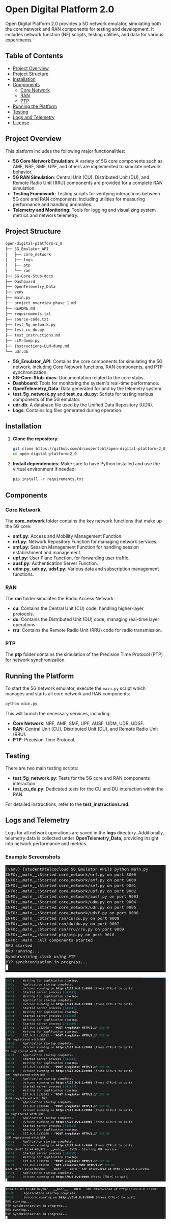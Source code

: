 # Open Digital Platform 2.0

Open Digital Platform 2.0 provides a 5G network emulator, simulating both the core network and RAN components for testing and development. It includes network function (NF) scripts, testing utilities, and data for various experiments.

## Table of Contents
- [Project Overview](#project-overview)
- [Project Structure](#project-structure)
- [Installation](#installation)
- [Components](#components)
  - [Core Network](#core-network)
  - [RAN](#ran)
  - [PTP](#ptp)
- [Running the Platform](#running-the-platform)
- [Testing](#testing)
- [Logs and Telemetry](#logs-and-telemetry)
- [License](#license)

## Project Overview

This platform includes the following major functionalities:
- **5G Core Network Emulation**: A variety of 5G core components such as AMF, NRF, SMF, UPF, and others are implemented to simulate network behavior.
- **5G RAN Simulation**: Central Unit (CU), Distributed Unit (DU), and Remote Radio Unit (RRU) components are provided for a complete RAN simulation.
- **Testing Framework**: Testing scripts for verifying interactions between 5G core and RAN components, including utilities for measuring performance and handling anomalies.
- **Telemetry and Monitoring**: Tools for logging and visualizing system metrics and network telemetry.

## Project Structure

```bash
open-digital-platform-2_0
├── 5G_Emulator_API
│   ├── core_network
│   ├── logs
│   ├── ptp
│   └── ran
├── 5G-Core-Stub-docs
├── Dashboard
├── OpenTelemetry_Data
├── venv
├── main.py
├── project_overview_phase_1.md
├── README.md
├── requirements.txt
├── source-code.txt
├── test_5g_network.py
├── test_cu_du.py
├── test_instructions.md
├── LLM-dump.py
├── Instructions-LLM-dump.md
└── udr.db
```

- **5G_Emulator_API**: Contains the core components for simulating the 5G network, including Core Network functions, RAN components, and PTP synchronization.
- **5G-Core-Stub-docs**: Documentation related to the core stubs.
- **Dashboard**: Tools for monitoring the system's real-time performance.
- **OpenTelemetry_Data**: Data generated for and by the telemetry system.
- **test_5g_network.py** and **test_cu_du.py**: Scripts for testing various components of the 5G emulator.
- **udr.db**: A database file used by the Unified Data Repository (UDR).
- **Logs**: Contains log files generated during operation.
  
## Installation

1. **Clone the repository**:
   ```bash
   git clone https://github.com/drcoopertbbt/open-digital-platform-2_0.git
   cd open-digital-platform-2_0
   ```

2. **Install dependencies**:
   Make sure to have Python installed and use the virtual environment if needed:
   ```bash
   pip install -r requirements.txt
   ```

## Components

### Core Network

The **core_network** folder contains the key network functions that make up the 5G core:
- **amf.py**: Access and Mobility Management Function.
- **nrf.py**: Network Repository Function for managing network services.
- **smf.py**: Session Management Function for handling session establishment and management.
- **upf.py**: User Plane Function, for forwarding user traffic.
- **ausf.py**: Authentication Server Function.
- **udm.py**, **udr.py**, **udsf.py**: Various data and subscription management functions.

### RAN

The **ran** folder simulates the Radio Access Network:
- **cu**: Contains the Central Unit (CU) code, handling higher-layer protocols.
- **du**: Contains the Distributed Unit (DU) code, managing real-time layer operations.
- **rru**: Contains the Remote Radio Unit (RRU) code for radio transmission.

### PTP

The **ptp** folder contains the simulation of the Precision Time Protocol (PTP) for network synchronization.

## Running the Platform

To start the 5G network emulator, execute the `main.py` script which manages and starts all core network and RAN components:

```bash
python main.py
```

This will launch the necessary services, including:
- **Core Network**: NRF, AMF, SMF, UPF, AUSF, UDM, UDR, UDSF.
- **RAN**: Central Unit (CU), Distributed Unit (DU), and Remote Radio Unit (RRU).
- **PTP**: Precision Time Protocol.

## Testing

There are two main testing scripts:
- **test_5g_network.py**: Tests for the 5G core and RAN components interaction.
- **test_cu_du.py**: Dedicated tests for the CU and DU interaction within the RAN.

For detailed instructions, refer to the **test_instructions.md**.

## Logs and Telemetry

Logs for all network operations are saved in the **logs** directory. Additionally, telemetry data is collected under **OpenTelemetry_Data**, providing insight into network performance and metrics.


### Example Screenshots

![alt text](image.png)

![alt text](image-1.png)

![alt text](image-2.png)